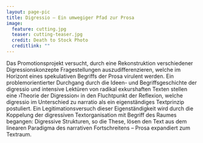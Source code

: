 ```yaml
---
layout: page-pic
title: Digressio – Ein umwegiger Pfad zur Prosa
image:
  feature: cutting.jpg
  teaser: cutting-teaser.jpg
  credit: Death to Stock Photo
  creditlink: ""
---
```


Das Promotionsprojekt versucht, durch eine Rekonstruktion verschiedener Digressionskonzepte Fragestellungen auszudifferenzieren, welche im Horizont eines spekulativen Begriffs der Prosa virulent werden. Ein problemorientierter Durchgang durch die Ideen- und Begriffsgeschichte der digressio und intensive Lektüren von radikal exkurshaften Texten stellen eine ›Theorie der Digression‹ in den Fluchtpunkt der Reflexion, welche digressio im Unterschied zu narratio als ein eigenständiges Textprinzip postuliert. Ein Legitimationsversuch dieser Eigenständigkeit wird durch die Koppelung der digressiven Textorganisation mit Begriff des Raumes begangen: Digressive Strukturen, so die These, lösen den Text aus dem linearen Paradigma des narrativen Fortschreitens – Prosa expandiert zum Textraum.
